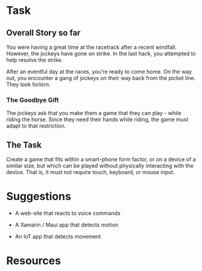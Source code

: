 # Task

## Overall Story so far

You were having a great time at the racetrack after a recent windfall.  
However, the jockeys have gone on strike.  In the last hack, you attempted to help resolve the strike.

After an eventful day at the races, you're ready to come home.  On the way out, you encounter a gang of jockeys on their way back from the picket line.  They look forlorn.


### The Goodbye Gift

The jockeys ask that you make them a game that they can play - while riding the horse.  Since they need their hands while riding, the game must adapt to that restriction.


## The Task

Create a game that fits within a smart-phone form factor, or on a device of a similar size, but which can be played without physically interacting with the device.  That is, it must not require touch, keyboard, or mouse input.

# Suggestions

* A web-site that reacts to voice commands

* A Xamarin / Maui app that detects motion

* An IoT app that detects movement


# Resources
